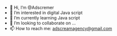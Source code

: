 - 👋 Hi, I’m @Adscremer
- 👀 I’m interested in digital Java script 
- 🌱 I’m currently learning Java script 
- 💞️ I’m looking to collaborate on ...
- 📫 How to reach me: adscreamagency@gmail.com

<!---
Adscremer/Adscremer is a ✨ special ✨ repository because its `README.md` (this file) appears on your GitHub profile.
You can click the Preview link to take a look at your changes.
--->
